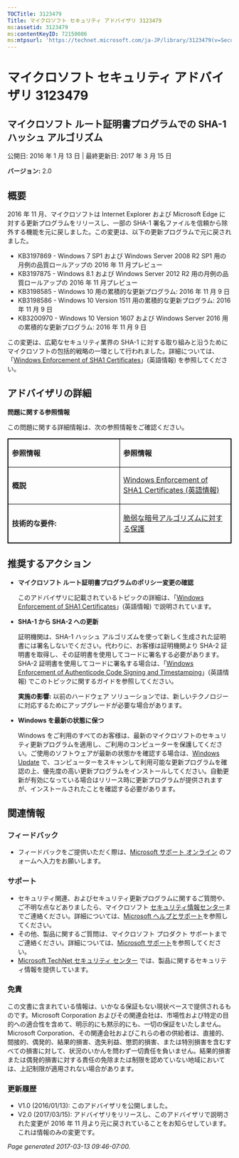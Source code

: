 ```yaml
---
TOCTitle: 3123479
Title: マイクロソフト セキュリティ アドバイザリ 3123479
ms:assetid: 3123479
ms:contentKeyID: 72150086
ms:mtpsurl: 'https://technet.microsoft.com/ja-JP/library/3123479(v=Security.10)'
---
```


マイクロソフト セキュリティ アドバイザリ 3123479
================================================

マイクロソフト ルート証明書プログラムでの SHA-1 ハッシュ アルゴリズム
---------------------------------------------------------------------

公開日: 2016 年 1 月 13 日 | 最終更新日: 2017 年 3 月 15 日

**バージョン:** 2.0

概要
----

<span id="sectionToggle0"></span>
2016 年 11 月、マイクロソフトは Internet Explorer および Microsoft Edge に対する更新プログラムをリリースし、一部の SHA-1 署名ファイルを信頼から除外する機能を元に戻しました。この変更は、以下の更新プログラムで元に戻されました。

-   KB3197869 - Windows 7 SP1 および Windows Server 2008 R2 SP1 用の月例の品質ロールアップの 2016 年 11 月プレビュー
-   KB3197875 - Windows 8.1 および Windows Server 2012 R2 用の月例の品質ロールアップの 2016 年 11 月プレビュー
-   KB3198585 - Windows 10 用の累積的な更新プログラム: 2016 年 11 月 9 日
-   KB3198586 - Windows 10 Version 1511 用の累積的な更新プログラム: 2016 年 11 月 9 日
-   KB3200970 - Windows 10 Version 1607 および Windows Server 2016 用の累積的な更新プログラム: 2016 年 11 月 9 日

この変更は、広範なセキュリティ業界の SHA-1 に対する取り組みと沿うためにマイクロソフトの包括的戦略の一環として行われました。詳細については、「[Windows Enforcement of SHA1 Certificates](https://aka.ms/sha1)」(英語情報) を参照してください。

アドバイザリの詳細
------------------

<span id="sectionToggle1"></span>
**問題に関する参照情報**

この問題に関する詳細情報は、次の参照情報をご確認ください。

<p> </p>
<table style="border:1px solid black;">
<colgroup>
<col width="50%" />
<col width="50%" />
</colgroup>
<tbody>
<tr class="odd">
<td style="border:1px solid black;"><p><strong>参照情報</strong></p></td>
<td style="border:1px solid black;"><p><strong>参照情報</strong></p></td>
</tr>
<tr class="even">
<td style="border:1px solid black;"><p><strong>概説</strong></p></td>
<td style="border:1px solid black;"><p><a href="http://aka.ms/sha1">Windows Enforcement of SHA1 Certificates (英語情報)</a></p></td>
</tr>
<tr class="odd">
<td style="border:1px solid black;"><p><strong>技術的な要件:</strong></p></td>
<td style="border:1px solid black;"><p><a href="https://technet.microsoft.com/ja-jp/library/dn375961.aspx">脆弱な暗号アルゴリズムに対する保護</a></p></td>
</tr>
</tbody>
</table>
  
推奨するアクション  
------------------
  
<span id="sectionToggle2"></span>
-   **マイクロソフト ルート証明書プログラムのポリシー変更の確認**
  
    このアドバイザリに記載されているトピックの詳細は、「[Windows Enforcement of SHA1 Certificates](http://aka.ms/sha1)」(英語情報) で説明されています。
  
-   **SHA-1 から SHA-2 への更新**
  
    証明機関は、SHA-1 ハッシュ アルゴリズムを使って新しく生成された証明書には署名しないでください。代わりに、お客様は証明機関より SHA-2 証明書を取得し、その証明書を使用してコードに署名する必要があります。SHA-2 証明書を使用してコードに署名する場合は、「[Windows Enforcement of Authenticode Code Signing and Timestamping](http://aka.ms/sha1)」(英語情報) でこのトピックに関するガイドを参照してください。
  
    **実施の影響:** 以前のハードウェア ソリューションでは、新しいテクノロジーに対応するためにアップグレードが必要な場合があります。
  
-   **Windows を最新の状態に保つ**
  
    Windows をご利用のすべてのお客様は、最新のマイクロソフトのセキュリティ更新プログラムを適用し、ご利用のコンピューターを保護してください。ご使用のソフトウェアが最新の状態かを確認する場合は、[Windows Update](http://windowsupdate.microsoft.com/) で、コンピューターをスキャンして利用可能な更新プログラムを確認の上、優先度の高い更新プログラムをインストールしてください。自動更新が有効になっている場合はリリース時に更新プログラムが提供されますが、インストールされたことを確認する必要があります。
  
関連情報  
--------
  
<span id="sectionToggle3"></span>
### フィードバック
  
-   フィードバックをご提供いただく際は、[Microsoft サポート オンライン](http://support.microsoft.com/ja-jp/kb/?scid=sw;en;1257&amp;showpage=1&amp;ws=technet&amp;sd=tech) のフォームへ入力をお願いします。
  
### サポート
  
-   セキュリティ関連、およびセキュリティ更新プログラムに関するご質問や、ご不明な点などありましたら、マイクロソフト [セキュリティ情報センター](http://go.microsoft.com/fwlink/?linkid=21131)までご連絡ください。詳細については、[Microsoft ヘルプとサポート](http://support.microsoft.com/ja-jp/)を参照してください。  
-   その他、製品に関するご質問は、マイクロソフト プロダクト サポートまでご連絡ください。詳細については、[Microsoft サポート](http://go.microsoft.com/fwlink/?linkid=21155)を参照してください。  
-   [Microsoft TechNet セキュリティ センター](http://go.microsoft.com/fwlink/?linkid=21132) では、製品に関するセキュリティ情報を提供しています。
  
### 免責
  
この文書に含まれている情報は、いかなる保証もない現状ベースで提供されるものです。Microsoft Corporation およびその関連会社は、市場性および特定の目的への適合性を含めて、明示的にも黙示的にも、一切の保証をいたしません。Microsoft Corporation、その関連会社およびこれらの者の供給者は、直接的、間接的、偶発的、結果的損害、逸失利益、懲罰的損害、または特別損害を含むすべての損害に対して、状況のいかんを問わず一切責任を負いません。結果的損害または偶発的損害に対する責任の免除または制限を認めていない地域においては、上記制限が適用されない場合があります。
  
### 更新履歴
  
-   V1.0 (2016/01/13): このアドバイザリを公開しました。  
-   V2.0 (2017/03/15): アドバイザリをリリースし、このアドバイザリで説明された変更が 2016 年 11 月より元に戻されていることをお知らせしています。これは情報のみの変更です。
  
*Page generated 2017-03-13 09:46-07:00.*
